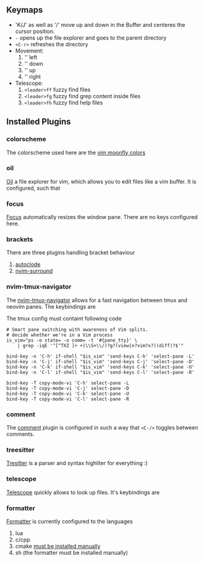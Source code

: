 ## Keymaps

- 'K/J' as well as '<C-u>/<C-d>' move up and down in the Buffer and centeres the cursor position.
- `-` opens up the file explorer and goes to the parent directory
- `<C-r>` refreshes the directory
- Movement:
    1. '<C-h>' left
    2. '<C-j>' down
    3. '<C-k>' up
    4. '<C-l>' right
- Telescope:
    1. `<leader>ff` fuzzy find files
    2. `<leader>fg` fuzzy find grep content inside files
    3. `<leader>fh` fuzzy find help files


## Installed Plugins
### colorscheme
The colorscheme used here are the [vim moonfly colors](https://github.com/bluz71/vim-moonfly-colors)

### oil
[Oil](https://github.com/stevearc/oil.nvim) a file explorer for vim, which allows you to edit files like a vim buffer.
It is configured, such that

### focus
[Focus](https://github.com/nvim-focus/focus.nvim) automatically resizes the window pane. There are no keys configured here.

### brackets
There are three plugins handling bracket behaviour
1. [autoclode](https://github.com/m4xshen/autoclose.nvim)
2. [nvim-surround](https://github.com/kylechui/nvim-surround)

### nvim-tmux-navigator
The [nvim-tmux-navigator](https://github.com/alexghergh/nvim-tmux-navigation) allows for a fast navigation between tmux and neovim panes.
The keybindings are

The tmux config must containt following code
```
# Smart pane switching with awareness of Vim splits.
# decide whether we're in a Vim process
is_vim="ps -o state= -o comm= -t '#{pane_tty}' \
    | grep -iqE '^[^TXZ ]+ +(\\S+\\/)?g?(view|n?vim?x?)(diff)?$'"

bind-key -n 'C-h' if-shell "$is_vim" 'send-keys C-h' 'select-pane -L'
bind-key -n 'C-j' if-shell "$is_vim" 'send-keys C-j' 'select-pane -D'
bind-key -n 'C-k' if-shell "$is_vim" 'send-keys C-k' 'select-pane -U'
bind-key -n 'C-l' if-shell "$is_vim" 'send-keys C-l' 'select-pane -R'

bind-key -T copy-mode-vi 'C-h' select-pane -L
bind-key -T copy-mode-vi 'C-j' select-pane -D
bind-key -T copy-mode-vi 'C-k' select-pane -U
bind-key -T copy-mode-vi 'C-l' select-pane -R
```

### comment
The [comment](https://github.com/numToStr/Comment.nvim) plugin is configured in such a way that `<C-/>` toggles between comments.

### treesitter
[Tresitter](https://github.com/nvim-treesitter/nvim-treesitter) is a parser and syntax highliter for everything :)

### telescope
[Telescope](https://github.com/nvim-telescope/telescope.nvim) quickly allows to look up files. It's keybindings are

### formatter
[Formatter](https://github.com/mhartington/formatter.nvim) is currently configured to the languages
1. lua
2. c/cpp
3. cmake [must be installed manually](https://github.com/cheshirekow/cmake_format)
4. sh (the formatter must be installed manually)
